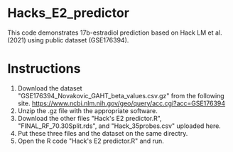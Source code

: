 # Hacks_E2_predictor
This code demonstrates 17b-estradiol prediction based on Hack LM et al. (2021) using public dataset (GSE176394).

# Instructions
1. Download the dataset "GSE176394_Novakovic_GAHT_beta_values.csv.gz" from the following site.
   https://www.ncbi.nlm.nih.gov/geo/query/acc.cgi?acc=GSE176394
2. Unzip the .gz file with the appropriate software.
3. Download the other files "Hack's E2 predictor.R", "FINAL_RF_70.30Split.rds", and "Hack_35probes.csv" uploaded here.
4. Put these three files and the dataset on the same directry.
5. Open the R code "Hack's E2 predictor.R" and run.
